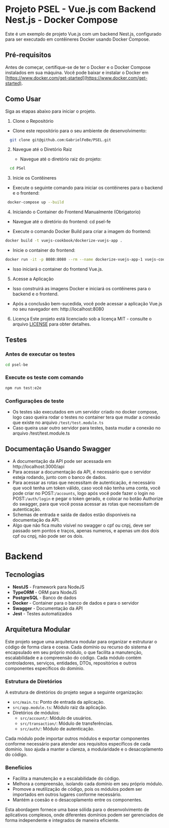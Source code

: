 # Projeto PSEL - Vue.js com Backend Nest.js - Docker Compose

Este é um exemplo de projeto Vue.js com um backend Nest.js, configurado para ser executado em contêineres Docker usando Docker Compose.

## Pré-requisitos

Antes de começar, certifique-se de ter o Docker e o Docker Compose instalados em sua máquina. Você pode baixar e instalar o Docker em [https://www.docker.com/get-started](https://www.docker.com/get-started).

## Como Usar

Siga as etapas abaixo para iniciar o projeto.

1.  Clone o Repositório

- Clone este repositório para o seu ambiente de desenvolvimento:

```bash
  git clone git@github.com:GabrielFeBe/PSEL.git
```

2. Navegue até o Diretório Raiz

   - Navegue até o diretório raiz do projeto:

```bash
  cd PSel
```

3. Inicie os Contêineres

- Execute o seguinte comando para iniciar os contêineres para o backend e o frontend:

```bash
 docker-compose up --build
```

4. Iniciando o Container do Frontend Manualmente (Obrigatorio)

- Navegue até o diretório do frontend:
  cd psel-fe

- Execute o comando Docker Build para criar a imagem do frontend:

```bash
docker build -t vuejs-cookbook/dockerize-vuejs-app .
```

- Inicie o container do frontend:

```bash
docker run -it -p 8080:8080 --rm --name dockerize-vuejs-app-1 vuejs-cookbook/dockerize-vuejs-app
```

- Isso iniciará o container do frontend Vue.js.

5. Acesse a Aplicação

- Isso construirá as imagens Docker e iniciará os contêineres para o backend e o frontend.

- Após a conclusão bem-sucedida, você pode acessar a aplicação Vue.js no seu navegador em:
  http://localhost:8080

6. Licença
   Este projeto está licenciado sob a licença MIT - consulte o arquivo <a href=''>LICENSE<a> para obter detalhes.

## Testes

### Antes de executar os testes

```bash
cd psel-be
```

### Execute os teste com comando

```bash
npm run test:e2e
```

### Configurações de teste

- Os testes são executados em um servidor criado no docker compose, logo caso queira rodar o testes no container tera que mudar a conexão que existe no arquivo `/test/test.module.ts`
- Caso queira usar outro servidor para testes, basta mudar a conexão no arquivo /test/test.module.ts

## Documentação Usando Swagger

- A documentação da API pode ser acessada em http://localhost:3000/api
- Para acessar a documentação da API, é necessário que o servidor esteja rodando, junto com o banco de dados.
- Para acessar as rotas que necessitam de autenticação, é necessário que você tenha um token válido, caso você não tenha uma conta, você pode criar no POST:`/accounts`, logo após você pode fazer o login no POST:`/auth/login` e pegar o token gerado, e colocar no botão Authorize do swagger, para que você possa acessar as rotas que necessitam de autenticação.
- Schemas de entrada e saída de dados estão disponíveis na documentação da API.
- Algo que não fica muito visível no swagger o cpf ou cnpj, deve ser passado sem pontos e traços, apenas numeros, e apenas um dos dois cpf ou cnpj, não pode ser os dois.

# Backend

## Tecnologias

- **NestJS** - Framework para NodeJS
- **TypeORM** - ORM para NodeJS
- **PostgreSQL** - Banco de dados
- **Docker** - Container para o banco de dados e para o servidor
- **Swagger** - Documentação da API
- **Jest** - Testes automatizados

## Arquitetura Modular

Este projeto segue uma arquitetura modular para organizar e estruturar o código de forma clara e coesa. Cada domínio ou recurso do sistema é encapsulado em seu próprio módulo, o que facilita a manutenção, escalabilidade e a compreensão do código. Cada módulo contém controladores, serviços, entidades, DTOs, repositórios e outros componentes específicos do domínio.

### Estrutura de Diretórios

A estrutura de diretórios do projeto segue a seguinte organização:

- `src/main.ts`: Ponto de entrada da aplicação.
- `src/app.module.ts`: Módulo raiz da aplicação.
- Diretórios de módulos:
  - `src/account/`: Módulo de usuários.
  - `src/transaction/`: Módulo de transferências.
  - `src/auth/`: Módulo de autenticação.

Cada módulo pode importar outros módulos e exportar componentes conforme necessário para atender aos requisitos específicos de cada domínio. Isso ajuda a manter a clareza, a modularidade e o desacoplamento do código.

### Benefícios

- Facilita a manutenção e a escalabilidade do código.
- Melhora a compreensão, isolando cada domínio em seu próprio módulo.
- Promove a reutilização de código, pois os módulos podem ser importados em outros lugares conforme necessário.
- Mantém a coesão e o desacoplamento entre os componentes.

Esta abordagem fornece uma base sólida para o desenvolvimento de aplicativos complexos, onde diferentes domínios podem ser gerenciados de forma independente e integrados de maneira eficiente.
